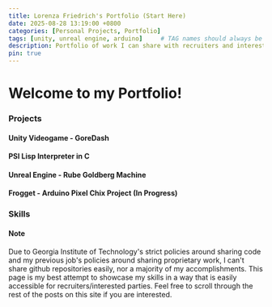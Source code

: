 ```yaml
---
title: Lorenza Friedrich's Portfolio (Start Here)
date: 2025-08-28 13:19:00 +0800
categories: [Personal Projects, Portfolio]
tags: [unity, unreal engine, arduino]     # TAG names should always be lowercase
description: Portfolio of work I can share with recruiters and interested parties 
pin: true
---
```


# Welcome to my Portfolio! 

### Projects

#### Unity Videogame - GoreDash

#### PSI Lisp Interpreter in C

#### Unreal Engine - Rube Goldberg Machine

#### Frogget - Arduino Pixel Chix Project (In Progress)

### Skills

#### Note
Due to Georgia Institute of Technology's strict policies around sharing code and my previous job's policies around sharing proprietary work, I can't share github repositories easily, nor a majority of my accomplishments. This page is my best attempt to showcase my skills in a way that is easily accessible for recruiters/interested parties. Feel free to scroll through the rest of the posts on this site if you are interested.


